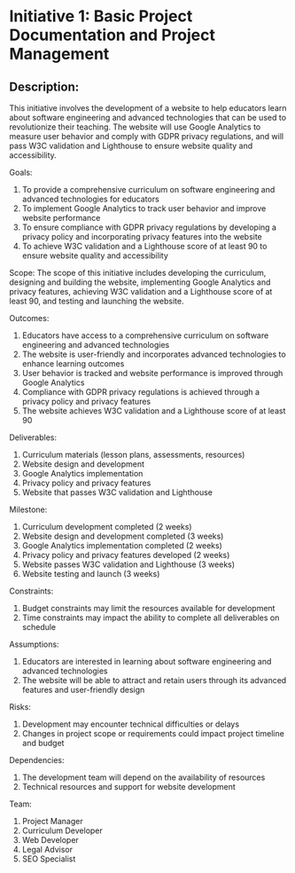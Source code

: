 # Initiative 1: Basic Project Documentation and Project Management

## Description: 

This initiative involves the development of a website to help educators learn about software engineering and advanced 
technologies that can be used to revolutionize their teaching. The website will use Google Analytics to measure user 
behavior and comply with GDPR privacy regulations, and will pass W3C validation and Lighthouse to ensure website quality
and accessibility.

Goals: 
1. To provide a comprehensive curriculum on software engineering and advanced technologies for educators
2. To implement Google Analytics to track user behavior and improve website performance
3. To ensure compliance with GDPR privacy regulations by developing a privacy policy and incorporating privacy features into the website
4. To achieve W3C validation and a Lighthouse score of at least 90 to ensure website quality and accessibility

Scope: The scope of this initiative includes developing the curriculum, designing and building the website, implementing Google Analytics and privacy features, achieving W3C validation and a Lighthouse score of at least 90, and testing and launching the website.

Outcomes:
1. Educators have access to a comprehensive curriculum on software engineering and advanced technologies
2. The website is user-friendly and incorporates advanced technologies to enhance learning outcomes
3. User behavior is tracked and website performance is improved through Google Analytics
4. Compliance with GDPR privacy regulations is achieved through a privacy policy and privacy features
5. The website achieves W3C validation and a Lighthouse score of at least 90

Deliverables: 
1. Curriculum materials (lesson plans, assessments, resources)
2. Website design and development
3. Google Analytics implementation
4. Privacy policy and privacy features
5. Website that passes W3C validation and Lighthouse

Milestone: 
1. Curriculum development completed (2 weeks)
2. Website design and development completed (3 weeks)
3. Google Analytics implementation completed (2 weeks)
4. Privacy policy and privacy features developed (2 weeks)
5. Website passes W3C validation and Lighthouse (3 weeks)
6. Website testing and launch (3 weeks)

Constraints:
1. Budget constraints may limit the resources available for development
2. Time constraints may impact the ability to complete all deliverables on schedule

Assumptions: 
1. Educators are interested in learning about software engineering and advanced technologies
2. The website will be able to attract and retain users through its advanced features and user-friendly design

Risks: 
1. Development may encounter technical difficulties or delays
2. Changes in project scope or requirements could impact project timeline and budget

Dependencies:
1. The development team will depend on the availability of resources 
2. Technical resources and support for website development

Team:
1. Project Manager
2. Curriculum Developer
3. Web Developer
4. Legal Advisor
5. SEO Specialist










